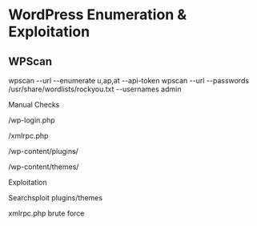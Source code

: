 # WordPress Enumeration & Exploitation

## WPScan

wpscan --url <URL> --enumerate u,ap,at --api-token <TOKEN>
wpscan --url <URL> --passwords /usr/share/wordlists/rockyou.txt --usernames admin

Manual Checks

/wp-login.php

/xmlrpc.php

/wp-content/plugins/

/wp-content/themes/

Exploitation

Searchsploit plugins/themes

xmlrpc.php brute force
